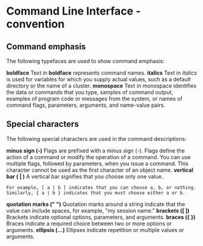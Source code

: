 # Command Line Interface - convention


## Command emphasis
The following typefaces are used to show command emphasis:

**boldface**
    Text in **boldface** represents command names.
**italics**
    Text in *italics* is used for variables for which you supply actual values, such as a default directory or the name of a cluster.
**monospace**
    Text in monospace identifies the data or commands that you type, samples of command output, examples of program code or messages from the system, or names of command flags, parameters, arguments, and name-value pairs.

## Special characters
The following special characters are used in the command descriptions:

**minus sign (-)**
    Flags are prefixed with a minus sign (-). Flags define the action of a command or modify the operation of a command. You can use multiple flags, followed by parameters, when you issue a command. This character cannot be used as the first character of an object name.
**vertical bar ( | )**
    A vertical bar signifies that you choose only one value.

    For example, [ a | b ] indicates that you can choose a, b, or nothing. Similarly, { a | b } indicates that you must choose either a or b.
**quotation marks (" ")**
    Quotation marks around a string indicate that the value can include spaces, for example, "my session name."
**brackets ([ ])**
    Brackets indicate optional options, parameters, and arguments.
**braces ({ })**
    Braces indicate a required choice between two or more options or arguments.
**ellipsis (...)**
    Ellipses indicate repetition or multiple values or arguments.

